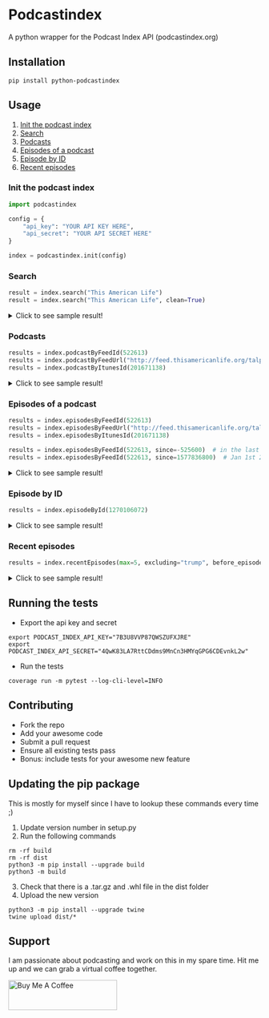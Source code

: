 # Podcastindex

A python wrapper for the Podcast Index API (podcastindex.org)

## Installation

```
pip install python-podcastindex
```

## Usage

1. [ Init the podcast index ](#init)
1. [ Search ](#search)
1. [ Podcasts ](#podcasts)
1. [ Episodes of a podcast ](#episode_of_a_podcast)
1. [ Episode by ID ](#episodes_by_id)
1. [ Recent episodes ](#recent_episodes)

<a name="init"></a>

### Init the podcast index

```python
import podcastindex

config = {
    "api_key": "YOUR API KEY HERE",
    "api_secret": "YOUR API SECRET HERE"
}

index = podcastindex.init(config)
```

<a name="search"></a>

### Search

```python
result = index.search("This American Life")
result = index.search("This American Life", clean=True)
```

<details>
  <summary>Click to see sample result!</summary>

```javascript
  {
      "status": "true",
      "feeds": [
          {
              "id": 522613,
              "title": "This American Life",
              "url": "http://feed.thisamericanlife.org/talpodcast",
              "originalUrl": "http://feed.thisamericanlife.org/talpodcast",
              "link": "https://www.thisamericanlife.org",
              "description": "This American Life is a weekly public ...",
              "author": "This American Life",
              "ownerName": "",
              "image": "https://files.thisamericanlife.org/sites/all/themes/thislife/img/tal-name-1400x1400.png",
              "artwork": "https://files.thisamericanlife.org/sites/all/themes/thislife/img/tal-name-1400x1400.png",
              "lastUpdateTime": 1607323495,
              "lastCrawlTime": 1607632436,
              "lastParseTime": 1607323495,
              "lastGoodHttpStatusTime": 1607632436,
              "lastHttpStatus": 200,
              "contentType": "text/xml; charset=UTF-8",
              "itunesId": 201671138,
              "generator": null,
              "language": "en",
              "type": 0,
              "dead": 0,
              "crawlErrors": 0,
              "parseErrors": 0,
              "categories": {
                  "77": "Society",
                  "78": "Culture",
                  "1": "Arts",
                  "55": "News",
                  "59": "Politics"
              },
              "locked": 0,
              "imageUrlHash": 1124696616
          },
          ...
      ],
      "count": 8,
      "query": "This American Life",
      "description": "Found matching feeds."
  }
```

</details>

<a name="podcasts"></a>

### Podcasts

```python
results = index.podcastByFeedId(522613)
results = index.podcastByFeedUrl("http://feed.thisamericanlife.org/talpodcast")
results = index.podcastByItunesId(201671138)
```

<details>
  <summary>Click to see sample result!</summary>

```javascript
  {
      "status": "true",
      "query": {
          "id": "201671138"
      },
      "feed": {
          "id": 522613,
          "title": "This American Life",
          "url": "http://feed.thisamericanlife.org/talpodcast",
          "originalUrl": "http://feed.thisamericanlife.org/talpodcast",
          "link": "https://www.thisamericanlife.org",
          "description": "This American Life is a weekly public radio show, heard by 2.2 million people on more than 500 stations. Another 2.5 million people download the weekly podcast. It is hosted by Ira Glass, produced in collaboration with Chicago Public Media, delivered to stations by PRX The Public Radio Exchange, and has won all of the major broadcasting awards.",
          "author": "This American Life",
          "ownerName": "",
          "image": "https://files.thisamericanlife.org/sites/all/themes/thislife/img/tal-name-1400x1400.png",
          "artwork": "https://files.thisamericanlife.org/sites/all/themes/thislife/img/tal-name-1400x1400.png",
          "lastUpdateTime": 1607927945,
          "lastCrawlTime": 1608430718,
          "lastParseTime": 1608376393,
          "lastGoodHttpStatusTime": 1608430718,
          "lastHttpStatus": 200,
          "contentType": "text/xml; charset=UTF-8",
          "itunesId": 201671138,
          "generator": null,
          "language": "en",
          "type": 0,
          "dead": 0,
          "crawlErrors": 0,
          "parseErrors": 0,
          "locked": 0
      },
      "description": "Found matching items."
  }
```

</details>

<a name="episode_of_a_podcast"></a>

### Episodes of a podcast

```python
results = index.episodesByFeedId(522613)
results = index.episodesByFeedUrl("http://feed.thisamericanlife.org/talpodcast")
results = index.episodesByItunesId(201671138)

results = index.episodesByFeedId(522613, since=-525600)  # in the last year
results = index.episodesByFeedId(522613, since=1577836800)  # Jan 1st 2020
```

<details>
  <summary>Click to see sample result!</summary>

```javascript
  {
      "status": "true",
      "items": [
          {
              "id": 1270106072,
              "title": "726: Twenty-Five",
              "link": "http://feed.thisamericanlife.org/~r/talpodcast/~3/p41tfsPlK00/twenty-five",
              "description": "To commemorate our show\u2019s 25th year, we have a program about people who were born the year our show went on\u00a0the\u00a0air.",
              "guid": "44678 at https://www.thisamericanlife.org",
              "datePublished": 1607900400,
              "datePublishedPretty": "December 13, 2020 5:00pm",
              "dateCrawled": 1607927945,
              "enclosureUrl": "https://www.podtrac.com/pts/redirect.mp3/podcast.thisamericanlife.org/podcast/726.mp3",
              "enclosureType": "audio/mpeg",
              "enclosureLength": 0,
              "duration": 3561,
              "explicit": 0,
              "episode": null,
              "episodeType": null,
              "season": 0,
              "image": "",
              "feedItunesId": 201671138,
              "feedImage": "https://files.thisamericanlife.org/sites/all/themes/thislife/img/tal-name-1400x1400.png",
              "feedId": 522613,
              "feedLanguage": "en",
              "chaptersUrl": null,
              "transcriptUrl": null
          },
          ...
      ],
      "count": 28,
      "query": "201671138",
      "description": "Found matching items."
  }
```

</details>

<a name="episodes_by_id"></a>

### Episode by ID

```python
results = index.episodeById(1270106072)
```

<details>
  <summary>Click to see sample result!</summary>

```javascript
  {
      "status": "true",
      "id": "1270106072",
      "episode": {
          "id": 1270106072,
          "title": "726: Twenty-Five",
          "link": "http://feed.thisamericanlife.org/~r/talpodcast/~3/p41tfsPlK00/twenty-five",
          "description": "To commemorate our show\u2019s 25th year, we have a program about people who were born the year our show went on\u00a0the\u00a0air.",
          "guid": "44678 at https://www.thisamericanlife.org",
          "datePublished": 1607900400,
          "datePublishedPretty": "December 13, 2020 5:00pm",
          "dateCrawled": 1607927945,
          "enclosureUrl": "https://www.podtrac.com/pts/redirect.mp3/podcast.thisamericanlife.org/podcast/726.mp3",
          "enclosureType": "audio/mpeg",
          "enclosureLength": 0,
          "duration": 3561,
          "explicit": 0,
          "episode": null,
          "episodeType": null,
          "season": 0,
          "image": "",
          "feedItunesId": 201671138,
          "feedImage": "https://files.thisamericanlife.org/sites/all/themes/thislife/img/tal-name-1400x1400.png",
          "feedId": 522613,
          "feedTitle": "This American Life",
          "feedLanguage": "en",
          "chaptersUrl": null,
          "transcriptUrl": null
      },
      "description": "Found matching item."
  }
```

</details>

<a name="recent_episodes"></a>

### Recent episodes

```python
results = index.recentEpisodes(max=5, excluding="trump", before_episode_id=1270106072)
```

<details>
  <summary>Click to see sample result!</summary>

```javascript
  {
      "status": "true",
      "items": [
          {
              "id": 1269804903,
              "title": "How epidemics and pandemics have changed history",
              "link": "http://www.abc.net.au/radionational/programs/rearvision/how-epidemics-and-pandemics-have-changed-history/12851986",
              "description": "Human history is usually understood through wars, economic changes, technological development or great leaders. What\u2019s frequently overlooked is the role of infectious disease epidemics and pandemics. But as the COVID-19 virus has reminded us, disease can change us in ways we could never imagine.",
              "guid": "http://www.abc.net.au/radionational/programs/rearvision/how-epidemics-and-pandemics-have-changed-history/12851986",
              "datePublished": 1608426300,
              "datePublishedPretty": "December 19, 2020 7:05pm",
              "dateCrawled": 1607923316,
              "enclosureUrl": "http://mpegmedia.abc.net.au/rn/podcast/2020/12/rvn_20201220.mp3",
              "enclosureType": "audio/mp3",
              "enclosureLength": 27955968,
              "explicit": 0,
              "episode": null,
              "episodeType": null,
              "season": 0,
              "image": "",
              "feedItunesId": 135114451,
              "feedImage": "http://www.abc.net.au/cm/rimage/9860262-1x1-thumbnail.jpg?v=2",
              "feedId": 990878,
              "feedTitle": "Rear Vision",
              "feedLanguage": "en-AU"
          },
          ...
      ],
      "count": 5,
      "max": "5",
      "description": "Found matching items."
  }
```

</details>

## Running the tests

- Export the api key and secret

```
export PODCAST_INDEX_API_KEY="7B3U8VVP87QWSZUFXJRE"
export PODCAST_INDEX_API_SECRET="4QwK83LA7RttCDdms9MnCn3HMYqGPG6CDEvnkL2w"
```

- Run the tests

```
coverage run -m pytest --log-cli-level=INFO
```

## Contributing

- Fork the repo
- Add your awesome code
- Submit a pull request
- Ensure all existing tests pass
- Bonus: include tests for your awesome new feature

## Updating the pip package

This is mostly for myself since I have to lookup these commands every time ;)

1. Update version number in setup.py
2. Run the following commands

```
rm -rf build
rm -rf dist
python3 -m pip install --upgrade build
python3 -m build
```

3. Check that there is a .tar.gz and .whl file in the dist folder
4. Upload the new version

```
python3 -m pip install --upgrade twine
twine upload dist/*
```

## Support

I am passionate about podcasting and work on this in my spare time. Hit me up and we can grab a virtual coffee together.

<a href="https://www.buymeacoffee.com/survyv" target="_blank"><img src="https://www.buymeacoffee.com/assets/img/custom_images/yellow_img.png" alt="Buy Me A Coffee" style="height: 60px !important;width: 217px !important;" ></a>
